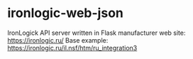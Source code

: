 # ironlogic-web-json
IronLogick API server written in Flask
manufacturer web site:  https://ironlogic.ru/
Base example: https://ironlogic.ru/il.nsf/htm/ru_integration3
